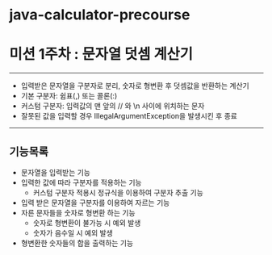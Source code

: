 # java-calculator-precourse

# 미션 1주차 : 문자열 덧셈 계산기

---
- 입력받은 문자열을 구분자로 분리, 숫자로 형변환 후 덧셈값을 반환하는 계산기
- 기본 구분자: 쉼표(,) 또는 콜론(:)
- 커스텀 구분자: 입력값의 맨 앞의 // 와 \n 사이에 위치하는 문자
- 잘못된 값을 입력할 경우 IllegalArgumentException을 발생시킨 후 종료
---

## 기능목록

- 문자열을 입력받는 기능
- 입력한 값에 따라 구분자를 적용하는 기능
  - 커스텀 구분자 적용시 정규식을 이용하여 구분자 추출 기능
- 입력 받은 문자열을 구분자를 이용하여 자르는 기능
- 자른 문자들을 숫자로 형변환 하는 기능
  - 숫자로 형변환이 불가능 시 예외 발생
  - 숫자가 음수일 시 예외 발생
- 형변환한 숫자들의 합을 출력하는 기능


